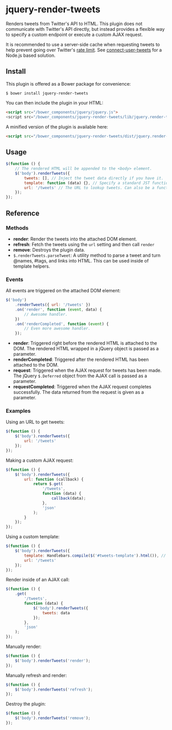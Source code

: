 # jquery-render-tweets

Renders tweets from Twitter's API to HTML. This plugin does not communicate with Twitter's API directly, but instead provides a flexible way to specify a custom endpoint or execute a custom AJAX request.

It is recommended to use a server-side cache when requesting tweets to help prevent going over Twitter's [rate limit](https://dev.twitter.com/docs/rate-limiting/1.1). See [connect-user-tweets](https://github.com/posco2k8/connect-user-tweets) for a Node.js based solution.

## Install

This plugin is offered as a Bower package for convenience:

`$ bower install jquery-render-tweets`

You can then include the plugin in your HTML:

```html
<script src="/bower_components/jquery/jquery.js">
<script src="/bower_components/jquery-render-tweets/lib/jquery.render-tweets.js">
```

A minified version of the plugin is available here:

```html
<script src="/bower_components/jquery-render-tweets/dist/jquery.render-tweets.min.js">
```

## Usage

```javascript
$(function () {
    // The rendered HTML will be appended to the <body> element.
    $('body').renderTweets({
        tweets: [], // Inject the tweet data directly if you have it.
        template: function (data) {}, // Specify a standard JST function to render the tweets. Data contains: { tweets: [...] }
        url: '/tweets' // The URL to lookup tweets. Can also be a function that takes in a callback as its first parameter which should be called when the request is complete.
    });
});
```

## Reference

### Methods

- __render__: Render the tweets into the attached DOM element.
- __refresh__: Fetch the tweets using the `url` setting and then call `render`
- __remove__: Destroys the plugin data.
- `$.renderTweets.parseTweet`: A utility method to parse a tweet and turn @names, #tags, and links into HTML. This can be used inside of template helpers. 

### Events

All events are triggered on the attached DOM element:

```javascript
$('body')
    .renderTweets({ url: '/tweets' })
    .on('render', function (event, data) {
        // Awesome handler.
    })
    .on('renderCompleted', function (event) {
        // Even more awesome handler.
    });
```

- __render__: Triggered right before the rendered HTML is attached to the DOM. The rendered HTML wrapped in a jQuery object is passed as a parameter.
- __renderCompleted__: Triggered after the rendered HTML has been attached to the DOM.
- __request__: Triggered when the AJAX request for tweets has been made. The jQuery `$.Deferred` object from the AJAX call is passed as a parameter.
- __requestCompleted__: Triggered when the AJAX request completes successfully. The data returned from the request is given as a parameter. 

### Examples

Using an URL to get tweets:

```javascript
$(function () {
    $('body').renderTweets({
        url: '/tweets'
    });
});
```
Making a custom AJAX request:

```javascript
$(function () {
    $('body').renderTweets({
        url: function (callback) {
            return $.get(
                '/tweets', 
                function (data) {
                    callback(data);
                }, 
                'json'
            );
        }
    });
});
```
Using a custom template:

```javascript
$(function () {
    $('body').renderTweets({
        template: Handlebars.compile($('#tweets-template').html()), // Handlebars is used as an example. You can use any templating engine that can create a JST function.
        url: '/tweets'
    });
});
```

Render inside of an AJAX call:

```javascript
$(function () {
    .get(
        '/tweets', 
        function (data) {
            $('body').renderTweets({
                tweets: data
            });
        }, 
        'json'
    );
});
```

Manually render:

```javascript
$(function () {
    $('body').renderTweets('render');
});
```

Manually refresh and render:

```javascript
$(function () {
    $('body').renderTweets('refresh');
});
```

Destroy the plugin:

```javascript
$(function () {
    $('body').renderTweets('remove');
});
```
